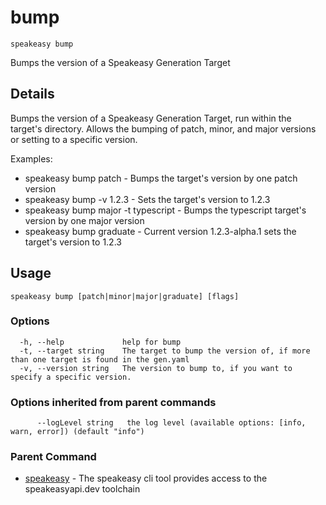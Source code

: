 # bump  
`speakeasy bump`  


Bumps the version of a Speakeasy Generation Target  

## Details

Bumps the version of a Speakeasy Generation Target, run within the target's directory. Allows the bumping of patch, minor, and major versions or setting to a specific version.

Examples:

- speakeasy bump patch - Bumps the target's version by one patch version
- speakeasy bump -v 1.2.3 - Sets the target's version to 1.2.3
- speakeasy bump major -t typescript - Bumps the typescript target's version by one major version
- speakeasy bump graduate - Current version 1.2.3-alpha.1 sets the target's version to 1.2.3


## Usage

```
speakeasy bump [patch|minor|major|graduate] [flags]
```

### Options

```
  -h, --help             help for bump
  -t, --target string    The target to bump the version of, if more than one target is found in the gen.yaml
  -v, --version string   The version to bump to, if you want to specify a specific version.
```

### Options inherited from parent commands

```
      --logLevel string   the log level (available options: [info, warn, error]) (default "info")
```

### Parent Command

* [speakeasy](README.md)	 - The speakeasy cli tool provides access to the speakeasyapi.dev toolchain

